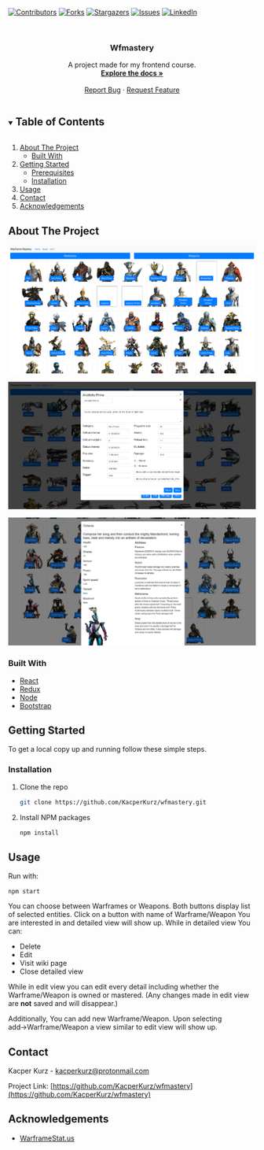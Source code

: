 [![Contributors][contributors-shield]][contributors-url]
[![Forks][forks-shield]][forks-url]
[![Stargazers][stars-shield]][stars-url]
[![Issues][issues-shield]][issues-url]
[![LinkedIn][linkedin-shield]][linkedin-url]



<!-- PROJECT LOGO -->
<br />
<p align="center">


  <h3 align="center">Wfmastery</h3>

  <p align="center">
    A project made for my frontend course.  
    <br />
    <a href="https://github.com/KacperKurz/wfmastery"><strong>Explore the docs »</strong></a>
    <br />
    <br />
    <a href="https://github.com/KacperKurz/wfmastery/issues">Report Bug</a>
    ·
    <a href="https://github.com/KacperKurz/wfmastery/issues">Request Feature</a>
  </p>
</p>



<!-- TABLE OF CONTENTS -->
<details open="open">
  <summary><h2 style="display: inline-block">Table of Contents</h2></summary>
  <ol>
    <li>
      <a href="#about-the-project">About The Project</a>
      <ul>
        <li><a href="#built-with">Built With</a></li>
      </ul>
    </li>
    <li>
      <a href="#getting-started">Getting Started</a>
      <ul>
        <li><a href="#prerequisites">Prerequisites</a></li>
        <li><a href="#installation">Installation</a></li>
      </ul>
    </li>
    <li><a href="#usage">Usage</a></li>
    <li><a href="#contact">Contact</a></li>
    <li><a href="#acknowledgements">Acknowledgements</a></li>
  </ol>
</details>



<!-- ABOUT THE PROJECT -->
## About The Project

![](public/screen1.png)

![](public/screen2.png)

![](public/screen3.png)



### Built With

* [React](https://reactjs.org/)
* [Redux](https://redux.js.org/)
* [Node](https://nodejs.org/en/)
* [Bootstrap](https://getbootstrap.com/)



<!-- GETTING STARTED -->
## Getting Started

To get a local copy up and running follow these simple steps.

### Installation

1. Clone the repo
   ```sh
   git clone https://github.com/KacperKurz/wfmastery.git
   ```
2. Install NPM packages
   ```sh
   npm install
   ```



<!-- USAGE EXAMPLES -->
## Usage

Run with:
```shell script
npm start
```

You can choose between Warframes or Weapons. Both buttons display list of selected entities.
Click on a button with name of Warframe/Weapon You are interested in and detailed view will show up.
While in detailed view You can:
* Delete
* Edit
* Visit wiki page
* Close detailed view

While in edit view you can edit every detail including whether the Warframe/Weapon is owned or mastered.
(Any changes made in edit view are **not** saved and will disappear.)

Additionally, You can add new Warframe/Weapon. Upon selecting add→Warframe/Weapon a view similar to edit view will show up.




<!-- CONTACT -->
## Contact

Kacper Kurz - kacperkurz@protonmail.com

Project Link: [https://github.com/KacperKurz/wfmastery](https://github.com/KacperKurz/wfmastery)



<!-- ACKNOWLEDGEMENTS -->
## Acknowledgements

* [WarframeStat.us](https://docs.warframestat.us/)


<!-- MARKDOWN LINKS & IMAGES -->
<!-- https://www.markdownguide.org/basic-syntax/#reference-style-links -->
[contributors-shield]: https://img.shields.io/github/contributors/KacperKurz/wfmastery.svg?style=for-the-badge
[contributors-url]: https://github.com/KacperKurz/wfmastery/graphs/contributors
[forks-shield]: https://img.shields.io/github/forks/KacperKurz/wfmastery.svg?style=for-the-badge
[forks-url]: https://github.com/KacperKurz/wfmastery/network/members
[stars-shield]: https://img.shields.io/github/stars/KacperKurz/wfmastery.svg?style=for-the-badge
[stars-url]: https://github.com/KacperKurz/wfmastery/stargazers
[issues-shield]: https://img.shields.io/github/issues/KacperKurz/wfmastery.svg?style=for-the-badge
[issues-url]: https://github.com/KacperKurz/wfmastery/issues
[linkedin-shield]: https://img.shields.io/badge/-LinkedIn-black.svg?style=for-the-badge&logo=linkedin&colorB=555
[linkedin-url]: https://linkedin.com/in/kacper-kurz-175707199
